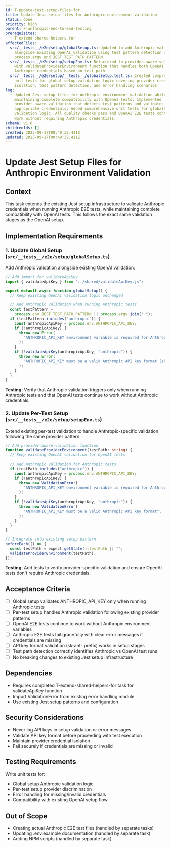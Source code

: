 ```yaml
---
id: T-update-jest-setup-files-for
title: Update Jest setup files for Anthropic environment validation
status: done
priority: high
parent: F-anthropic-end-to-end-testing
prerequisites:
  - T-extend-shared-helpers-for
affectedFiles:
  src/__tests__/e2e/setup/globalSetup.ts: Updated to add Anthropic validation
    alongside existing OpenAI validation using test pattern detection via
    process.argv and JEST_TEST_PATH_PATTERN
  src/__tests__/e2e/setup/setupEnv.ts: Refactored to provider-aware validation
    with validateProviderEnvironment function that handles both OpenAI and
    Anthropic credentials based on test path
  src/__tests__/e2e/setup/__tests__/globalSetup.test.ts: Created comprehensive
    unit tests for global setup validation logic covering provider credential
    isolation, test pattern detection, and error handling scenarios
log:
  - Updated Jest setup files for Anthropic environment validation while
    maintaining complete compatibility with OpenAI tests. Implemented
    provider-aware validation that detects test patterns and validates
    appropriate credentials. Added comprehensive unit tests for globalSetup
    validation logic. All quality checks pass and OpenAI E2E tests continue to
    work without requiring Anthropic credentials.
schema: v1.0
childrenIds: []
created: 2025-09-17T00:49:32.411Z
updated: 2025-09-17T00:49:32.411Z
---
```


# Update Jest Setup Files for Anthropic Environment Validation

## Context

This task extends the existing Jest setup infrastructure to validate Anthropic credentials when running Anthropic E2E tests, while maintaining complete compatibility with OpenAI tests. This follows the exact same validation stages as the OpenAI setup.

## Implementation Requirements

### 1. Update Global Setup (`src/__tests__/e2e/setup/globalSetup.ts`)

Add Anthropic validation alongside existing OpenAI validation:

```typescript
// Add import for validateApiKey
import { validateApiKey } from "../shared/validateApiKey.js";

export default async function globalSetup() {
  // Keep existing OpenAI validation logic unchanged

  // Add Anthropic validation when running Anthropic tests
  const testPattern =
    process.env.JEST_TEST_PATH_PATTERN || process.argv.join(" ");
  if (testPattern.includes("anthropic")) {
    const anthropicApiKey = process.env.ANTHROPIC_API_KEY;
    if (!anthropicApiKey) {
      throw new Error(
        "ANTHROPIC_API_KEY environment variable is required for Anthropic E2E tests",
      );
    }
    if (!validateApiKey(anthropicApiKey, "anthropic")) {
      throw new Error(
        "ANTHROPIC_API_KEY must be a valid Anthropic API key format (sk-ant- prefix)",
      );
    }
  }
}
```

**Testing**: Verify that Anthropic validation triggers only when running Anthropic tests and that OpenAI tests continue to work without Anthropic credentials.

### 2. Update Per-Test Setup (`src/__tests__/e2e/setup/setupEnv.ts`)

Extend existing per-test validation to handle Anthropic-specific validation following the same provider pattern:

```typescript
// Add provider-aware validation function
function validateProviderEnvironment(testPath: string) {
  // Keep existing OpenAI validation for OpenAI tests

  // Add Anthropic validation for Anthropic tests
  if (testPath.includes("anthropic")) {
    const anthropicApiKey = process.env.ANTHROPIC_API_KEY;
    if (!anthropicApiKey) {
      throw new ValidationError(
        "ANTHROPIC_API_KEY environment variable is required for Anthropic E2E tests",
      );
    }
    if (!validateApiKey(anthropicApiKey, "anthropic")) {
      throw new ValidationError(
        "ANTHROPIC_API_KEY must be a valid Anthropic API key format",
      );
    }
  }
}

// Integrate into existing setup pattern
beforeEach(() => {
  const testPath = expect.getState().testPath || "";
  validateProviderEnvironment(testPath);
});
```

**Testing**: Add tests to verify provider-specific validation and ensure OpenAI tests don't require Anthropic credentials.

## Acceptance Criteria

- [ ] Global setup validates ANTHROPIC_API_KEY only when running Anthropic tests
- [ ] Per-test setup handles Anthropic validation following existing provider patterns
- [ ] OpenAI E2E tests continue to work without Anthropic environment variables
- [ ] Anthropic E2E tests fail gracefully with clear error messages if credentials are missing
- [ ] API key format validation (sk-ant- prefix) works in setup stages
- [ ] Test path detection correctly identifies Anthropic vs OpenAI test runs
- [ ] No breaking changes to existing Jest setup infrastructure

## Dependencies

- Requires completed T-extend-shared-helpers-for task for validateApiKey function
- Import ValidationError from existing error handling module
- Use existing Jest setup patterns and configuration

## Security Considerations

- Never log API keys in setup validation or error messages
- Validate API key format before proceeding with test execution
- Maintain provider credential isolation
- Fail securely if credentials are missing or invalid

## Testing Requirements

Write unit tests for:

- Global setup Anthropic validation logic
- Per-test setup provider discrimination
- Error handling for missing/invalid credentials
- Compatibility with existing OpenAI setup flow

## Out of Scope

- Creating actual Anthropic E2E test files (handled by separate tasks)
- Updating .env.example documentation (handled by separate task)
- Adding NPM scripts (handled by separate task)

